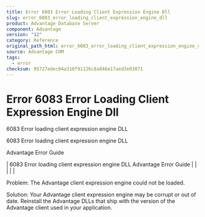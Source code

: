 ```yaml
---
title: Error 6083 Error Loading Client Expression Engine Dll
slug: error_6083_error_loading_client_expression_engine_dll
product: Advantage Database Server
component: Advantage
version: "12"
category: Reference
original_path_html: error_6083_error_loading_client_expression_engine_dll.htm
source: Advantage CHM
tags:
  - error
checksum: 95727edec04a310f91126c8a846e17aed3e03071
---
```


# Error 6083 Error Loading Client Expression Engine Dll

6083 Error loading client expression engine DLL

6083 Error loading client expression engine DLL

Advantage Error Guide

| 6083 Error loading client expression engine DLL  Advantage Error Guide |  |  |  |  |

Problem: The Advantage client expression engine could not be loaded.

Solution: Your Advantage client expression engine may be corrupt or out of date. Reinstall the Advantage DLLs that ship with the version of the Advantage client used in your application.
